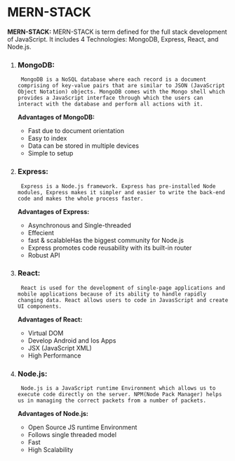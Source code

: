 # **MERN-STACK**

**MERN-STACK:** MERN-STACK is term defined for the full stack development of JavaScript. It includes 4 Technologies: MongoDB, Express, React, and Node.js.

1. ### **MongoDB:**

        MongoDB is a NoSQL database where each record is a document comprising of key-value pairs that are similar to JSON (JavaScript Object Notation) objects. MongoDB comes with the Mongo shell which provides a JavaScript interface through which the users can interact with the database and perform all actions with it.

    **Advantages of MongoDB:**
    - Fast due to document orientation
    - Easy to index
    - Data can be stored in multiple devices
    - Simple to setup

2. ### **Express:**

        Express is a Node.js framework. Express has pre-installed Node modules, Express makes it simpler and easier to write the back-end code and makes the whole process faster.

    **Advantages of Express:**
    - Asynchronous and Single-threaded
    - Effecient
    - fast & scalableHas the biggest community for Node.js
    - Express promotes code reusability with its built-in router
    - Robust API
3. ### **React:**

        React is used for the development of single-page applications and mobile applications because of its ability to handle rapidly changing data. React allows users to code in JavasScript and create UI components.
    
    **Advantages of React:**
    - Virtual DOM
    - Develop Android and Ios Apps
    - JSX (JavaScript XML)
    - High Performance

4. ### **Node.js:**

        Node.js is a JavaScript runtime Environment which allows us to execute code directly on the server. NPM(Node Pack Manager) helps us in managing the correct packets from a number of packets.

    **Advantages of Node.js:**
    - Open Source JS runtime Environment
    - Follows single threaded model
    - Fast
    - High Scalability